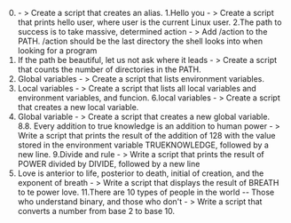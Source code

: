 0. <o> - > Create a script that creates an alias.
1.Hello you - > Create a script that prints hello user, where user is the current Linux user.
2.The path to success is to take massive, determined action - > Add /action to the PATH. /action should be the last directory the shell looks into when looking for a program
3. If the path be beautiful, let us not ask where it leads - > Create a script that counts the number of directories in the PATH.
4. Global variables - > Create a script that lists environment variables.
5. Local variables - > Create a script that lists all local variables and environment variables, and funcion.
6.local variables - > Create a script that creates a new local variable.
7. Global variable - > Create a script that creates a new global variable.
8.8. Every addition to true knowledge is an addition to human power - > Write a script that prints the result of the addition of 128 with the value stored in the environment variable TRUEKNOWLEDGE, followed by a new line.
9.Divide and rule - > Write a script that prints the result of POWER divided by DIVIDE, followed by a new line
10. Love is anterior to life, posterior to death, initial of creation, and the exponent of breath - > Write a script that displays the result of BREATH to te power love.
11.There are 10 types of people in the world -- Those who understand binary, and those who don't - > Write a script that converts a number from base 2 to base 10.

